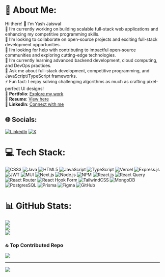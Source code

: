 # 💫 About Me:
Hi there! 👋 I'm Yash Jaiswal
<br>🔭 I’m currently working on building scalable full-stack web applications and enhancing my competitive programming skills.
<br>👯 I’m looking to collaborate on open-source projects and exciting full-stack development opportunities.
<br>🤝 I’m looking for help with contributing to impactful open-source communities and exploring cutting-edge technologies.
<br>🌱 I’m currently learning advanced backend development, cloud computing, and DevOps practices.
<br>💬 Ask me about full-stack development, competitive programming, and JavaScript/TypeScript frameworks.
<br>⚡ Fun fact: I enjoy solving challenging algorithms as much as crafting pixel-perfect UI designs!
<br>
💼 **Portfolio**: [Explore my work](https://yash-jaiswal-portfolio-0825.vercel.app/)  
📄 **Resume**: [View here](https://drive.google.com/file/d/1VTd-1GhHXgAwRafousyq5S-007HH_vmU/view?usp=sharing)  
🔗 **LinkedIn**: [Connect with me](https://www.linkedin.com/in/yash-jaiswal-aaa8112ab/) 


## 🌐 Socials:
[![LinkedIn](https://img.shields.io/badge/LinkedIn-%230077B5.svg?logo=linkedin&logoColor=white)](https://linkedin.com/in/https://www.linkedin.com/in/yash-jaiswal-aaa8112ab/) 
[![X](https://img.shields.io/badge/X-black.svg?logo=X&logoColor=white)](https://x.com/https://x.com/YashJaiswa50855) 

# 💻 Tech Stack:
![CSS3](https://img.shields.io/badge/css3-%231572B6.svg?style=plastic&logo=css3&logoColor=white) 
![Java](https://img.shields.io/badge/java-%23ED8B00.svg?style=plastic&logo=openjdk&logoColor=white) 
![HTML5](https://img.shields.io/badge/html5-%23E34F26.svg?style=plastic&logo=html5&logoColor=white) 
![JavaScript](https://img.shields.io/badge/javascript-%23323330.svg?style=plastic&logo=javascript&logoColor=%23F7DF1E) 
![TypeScript](https://img.shields.io/badge/typescript-%23007ACC.svg?style=plastic&logo=typescript&logoColor=white) 
![Vercel](https://img.shields.io/badge/vercel-%23000000.svg?style=plastic&logo=vercel&logoColor=white) 
![Express.js](https://img.shields.io/badge/express.js-%23404d59.svg?style=plastic&logo=express&logoColor=%2361DAFB) 
![JWT](https://img.shields.io/badge/JWT-black?style=plastic&logo=JSON%20web%20tokens) 
![MUI](https://img.shields.io/badge/MUI-%230081CB.svg?style=plastic&logo=mui&logoColor=white) 
![Next.js](https://img.shields.io/badge/Next-black?style=plastic&logo=next.js&logoColor=white) 
![Node.js](https://img.shields.io/badge/node.js-6DA55F?style=plastic&logo=node.js&logoColor=white) 
![NPM](https://img.shields.io/badge/NPM-%23CB3837.svg?style=plastic&logo=npm&logoColor=white) 
![React.js](https://img.shields.io/badge/react-%2320232a.svg?style=plastic&logo=react&logoColor=%2361DAFB) 
![React Query](https://img.shields.io/badge/-React%20Query-FF4154?style=plastic&logo=react%20query&logoColor=white) 
![React Router](https://img.shields.io/badge/React_Router-CA4245?style=plastic&logo=react-router&logoColor=white) 
![React Hook Form](https://img.shields.io/badge/React%20Hook%20Form-%23EC5990.svg?style=plastic&logo=reacthookform&logoColor=white) 
![TailwindCSS](https://img.shields.io/badge/tailwindcss-%2338B2AC.svg?style=plastic&logo=tailwind-css&logoColor=white) 
![MongoDB](https://img.shields.io/badge/MongoDB-%234ea94b.svg?style=plastic&logo=mongodb&logoColor=white) 
![PostgresSQL](https://img.shields.io/badge/postgres-%23316192.svg?style=plastic&logo=postgresql&logoColor=white) 
![Prisma](https://img.shields.io/badge/Prisma-3982CE?style=plastic&logo=Prisma&logoColor=white) 
![Figma](https://img.shields.io/badge/figma-%23F24E1E.svg?style=plastic&logo=figma&logoColor=white) 
![GitHub](https://img.shields.io/badge/github-%23121011.svg?style=plastic&logo=github&logoColor=white)


# 📊 GitHub Stats:
![](https://github-readme-stats.vercel.app/api?username=Yash-jaiswal2509&theme=transparent&hide_border=false&include_all_commits=true&count_private=false)<br/>
![](https://github-readme-streak-stats.herokuapp.com/?user=Yash-jaiswal2509&theme=transparent&hide_border=false)<br/>
![](https://github-readme-stats.vercel.app/api/top-langs/?username=Yash-jaiswal2509&theme=transparent&hide_border=false&include_all_commits=true&count_private=false&layout=compact)

### 🔝 Top Contributed Repo
![](https://github-contributor-stats.vercel.app/api?username=Yash-jaiswal2509&limit=5&theme=dark&combine_all_yearly_contributions=true)

---
[![](https://visitcount.itsvg.in/api?id=Yash-jaiswal2509&icon=1&color=0)](https://visitcount.itsvg.in)

<!-- Proudly created with GPRM ( https://gprm.itsvg.in ) -->
